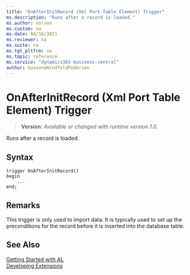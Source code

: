 ```yaml
---
title: "OnAfterInitRecord (Xml Port Table Element) Trigger"
ms.description: "Runs after a record is loaded."
ms.author: solsen
ms.custom: na
ms.date: 04/16/2021
ms.reviewer: na
ms.suite: na
ms.tgt_pltfrm: na
ms.topic: reference
ms.service: "dynamics365-business-central"
author: SusanneWindfeldPedersen
---
```

[//]: # (START>DO_NOT_EDIT)
[//]: # (IMPORTANT:Do not edit any of the content between here and the END>DO_NOT_EDIT.)
[//]: # (Any modifications should be made in the .xml files in the ModernDev repo.)

# OnAfterInitRecord (Xml Port Table Element) Trigger
> **Version**: _Available or changed with runtime version 1.0._

Runs after a record is loaded.


## Syntax
```
trigger OnAfterInitRecord()
begin
    ...
end;
```



[//]: # (IMPORTANT: END>DO_NOT_EDIT)

## Remarks  
 This trigger is only used to import data. It is typically used to set up the preconditions for the record before it is inserted into the database table.  

## See Also  
[Getting Started with AL](../../devenv-get-started.md)  
[Developing Extensions](../../devenv-dev-overview.md)  
